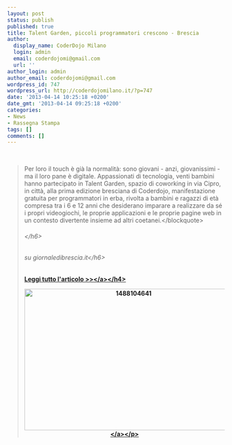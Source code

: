 ```yaml
---
layout: post
status: publish
published: true
title: Talent Garden, piccoli programmatori crescono - Brescia
author:
  display_name: CoderDojo Milano
  login: admin
  email: coderdojomi@gmail.com
  url: ''
author_login: admin
author_email: coderdojomi@gmail.com
wordpress_id: 747
wordpress_url: http://coderdojomilano.it/?p=747
date: '2013-04-14 10:25:18 +0200'
date_gmt: '2013-04-14 09:25:18 +0200'
categories:
- News
- Rassegna Stampa
tags: []
comments: []
---
```

<p>&nbsp;</p>
<blockquote><p>Per loro il touch &egrave; gi&agrave; la normalit&agrave;: sono giovani - anzi, giovanissimi - ma il loro pane &egrave; digitale. Appassionati di tecnologia, venti bambini hanno partecipato in Talent Garden, spazio di coworking in via Cipro, in citt&agrave;, alla prima edizione bresciana di Coderdojo, manifestazione gratuita per programmatori in erba, rivolta a bambini e ragazzi di et&agrave; compresa tra i 6 e 12 anni che desiderano imparare a realizzare da s&eacute; i propri videogiochi, le proprie applicazioni e le proprie pagine web in un contesto divertente insieme ad altri coetanei.<&#47;blockquote></p>
<h6><&#47;h6></p>
<h6>su giornaledibrescia.it<&#47;h6></p>
<h4><a href="http:&#47;&#47;www.giornaledibrescia.it&#47;in-citta&#47;talent-garden-piccoli-programmatori-crescono-1.1630594" target="_blank">Leggi tutto l'articolo >><&#47;a><&#47;h4></p>
<p style="text-align: center;"><a href="http:&#47;&#47;coderdojomilano.it&#47;wp-content&#47;uploads&#47;2013&#47;04&#47;1488104641.jpg"><img class="alignnone size-full wp-image-753" alt="1488104641" src="http:&#47;&#47;coderdojomilano.it&#47;wp-content&#47;uploads&#47;2013&#47;04&#47;1488104641.jpg" width="490" height="327" &#47;><&#47;a><&#47;p></p>
